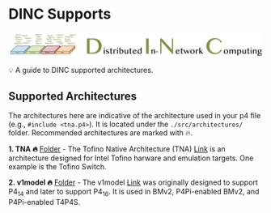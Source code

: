 # DINC Supports
![DINC Logo](../../images/logo.png)
<aside>
💡 A guide to DINC supported architectures.

</aside>

## Supported Architectures
The architectures here are indicative of the architecture used in your p4 file (e.g., ```#include <tna.p4>```). It is located under the ```./src/architectures/``` folder. Recommended architectures are marked with 🔥.


**1. TNA 🔥** [Folder](../../architecture/tna) - The Tofino Native Architecture (TNA) [Link](https://github.com/barefootnetworks/Open-Tofino/blob/master/PUBLIC_Tofino-Native-Arch-Document.pdf) is an architecture designed for Intel Tofino harware and emulation targets. One example is the Tofino Switch. 

**2. v1model 🔥** [Folder](../../architecture/v1model) - The v1model [Link](https://sdn.systemsapproach.org/switch.html) was originally designed to support P4<sub>14</sub> and later to support P4<sub>16</sub>. It is used in BMv2, P4Pi-enabled BMv2, and P4Pi-enabled T4P4S. 

 
 
